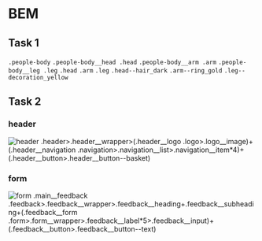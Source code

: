 # BEM
## Task 1
`.people-body`
`.people-body__head .head`
`.people-body__arm .arm`
`.people-body__leg .leg`
`.head`
`.arm`
`.leg`
`.head--hair_dark`
`.arm--ring_gold`
`.leg--decoration_yellow`

## Task 2
### header
![header](../veb/img/header.png)
.header>.header__wrapper>(.header__logo .logo>.logo__image)+(.header__navigation .navigation>.navigation__list>.navigation__item*4)+(.header__button>.header__button--basket)

### form
![form](../veb/img/form.png)
.main__feedback .feedback>.feedback__wrapper>.feedback__heading+.feedback__subheading+(.feedback__form .form>.form__wrapper>.feedback__label*5>.feedback__input)+(.feedback__button>.feedback__button--text)
